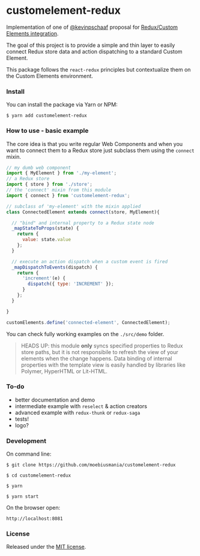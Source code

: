 # customelement-redux
Implementation of one of [@kevinpschaaf](https://github.com/kevinpschaaf) proposal for [Redux/Custom Elements integration](https://gist.github.com/kevinpschaaf/995c9d1fd0f58fe021b174c4238b38c3).

The goal of this project is to provide a simple and thin layer to easily connect Redux store data and action dispatching to a standard Custom Element.

This package follows the `react-redux` principles but contextualize them on the Custom Elements environment.

### Install
You can install the package via Yarn or NPM:
```
$ yarn add customelement-redux
```

### How to use - basic example
The core idea is that you write regular Web Components and when you want to connect them to a Redux store just subclass them using the `connect` mixin.

```javascript
// my dumb web component
import { MyElement } from './my-element';
// a Redux store
import { store } from './store';
// the 'connect' mixin from this module
import { connect } from 'customelement-redux';

// subclass of 'my-element' with the mixin applied
class ConnectedElement extends connect(store, MyElement){

  // "bind" and internal property to a Redux state node
  _mapStateToProps(state) {
    return {
      value: state.value
    };
  }

  // execute an action dispatch when a custom event is fired
  _mapDispatchToEvents(dispatch) {
    return {
      'increment'(e) {
        dispatch({ type: 'INCREMENT' });
      }
    };
  }

}

customElements.define('connected-element', ConnectedElement);
```

You can check fully working examples on the `./src/demo` folder.

> HEADS UP: this module **only** syncs specified properties to Redux store paths, but it is not responsibile to refresh the view of your elements when the change happens. Data binding of internal properties with the template view is easily handled by libraries like Polymer, HyperHTML or Lit-HTML.

### To-do
* better documentation and demo
* intermediate example with `reselect` & action creators
* advanced example with `redux-thunk` or `redux-saga`
* tests!
* logo?

### Development
On command line:
```
$ git clone https://github.com/moebiusmania/customelement-redux

$ cd customelement-redux

$ yarn

$ yarn start
```

On the browser open:
```
http://localhost:8081
```

### License
Released under the [MIT license](LICENSE).
